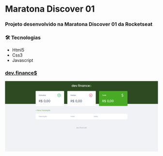 # Maratona Discover 01
### Projeto desenvolvido na **Maratona Discover 01** da **Rocketseat**

### 🛠 Tecnologias
* Html5
* Css3
* Javascript

### [dev.finance$](https://geanbressan.github.io/maratona-discover-01/)
![Preview do projeto](./assets/preview.png)

